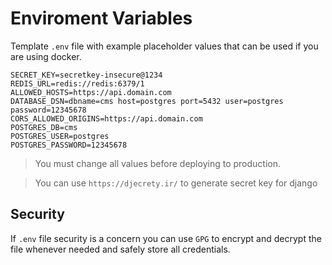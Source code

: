 # Enviroment Variables

Template `.env` file with example placeholder values that can be used if you are using docker.

```env
SECRET_KEY=secretkey-insecure@1234
REDIS_URL=redis://redis:6379/1
ALLOWED_HOSTS=https://api.domain.com
DATABASE_DSN=dbname=cms host=postgres port=5432 user=postgres password=12345678
CORS_ALLOWED_ORIGINS=https://api.domain.com
POSTGRES_DB=cms
POSTGRES_USER=postgres
POSTGRES_PASSWORD=12345678
```

> You must change all values before deploying to production.

> You can use `https://djecrety.ir/` to generate secret key for django 

## Security

If `.env` file security is a concern you can use `GPG` to encrypt and decrypt the file whenever needed
and safely store all credentials.